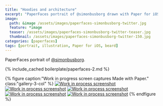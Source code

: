 ```yaml
---
title: "Hoodies and architecture"
excerpt: "PaperFaces portrait of @simonbusborg drawn with Paper for iOS on an iPad."
image: 
  path: &image /assets/images/paperfaces-simonbusborg-twitter.jpg 
  feature: *image
  teaser: /assets/images/paperfaces-simonbusborg-twitter-teaser.jpg
  thumbnail: /assets/images/paperfaces-simonbusborg-twitter-150.jpg
categories: [paperfaces]
tags: [portrait, illustration, Paper for iOS, beard]
---
```


PaperFaces portrait of [@simonbusborg](https://twitter.com/simonbusborg).

{% include_cached boilerplate/paperfaces-2.md %}

{% figure caption:"Work in progress screen captures Made with Paper." class:"gallery-3-col" %}
[![Work in process screenshot](/assets/images/paperfaces-simonbusborg-process-1-600.jpg)](/assets/images/paperfaces-simonbusborg-process-1-lg.jpg) [![Work in process screenshot](/assets/images/paperfaces-simonbusborg-process-2-600.jpg)](/assets/images/paperfaces-simonbusborg-process-2-lg.jpg) [![Work in process screenshot](/assets/images/paperfaces-simonbusborg-process-3-600.jpg)](/assets/images/paperfaces-simonbusborg-process-3-lg.jpg) [![Work in process screenshot](/assets/images/paperfaces-simonbusborg-process-4-600.jpg)](/assets/images/paperfaces-simonbusborg-process-4-lg.jpg) [![Work in process screenshot](/assets/images/paperfaces-simonbusborg-process-5-600.jpg)](/assets/images/paperfaces-simonbusborg-process-5-lg.jpg)
{% endfigure %}
